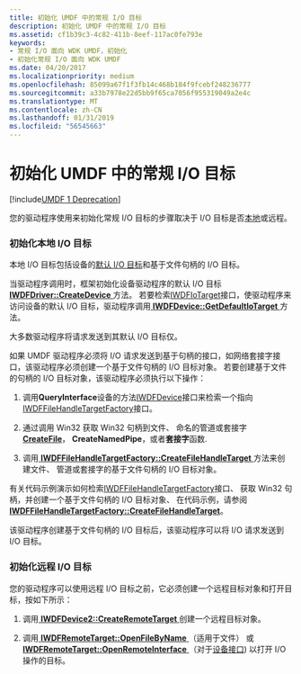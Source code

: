 ```yaml
---
title: 初始化 UMDF 中的常规 I/O 目标
description: 初始化 UMDF 中的常规 I/O 目标
ms.assetid: cf1b39c3-4c82-411b-8eef-117ac0fe793e
keywords:
- 常规 I/O 面向 WDK UMDF，初始化
- 初始化常规 I/O 面向 WDK UMDF
ms.date: 04/20/2017
ms.localizationpriority: medium
ms.openlocfilehash: 85099a67f1f3fb14c468b184f9fcebf248236777
ms.sourcegitcommit: a33b7978e22d5bb9f65ca7056f955319049a2e4c
ms.translationtype: MT
ms.contentlocale: zh-CN
ms.lasthandoff: 01/31/2019
ms.locfileid: "56545663"
---
```

# <a name="initializing-a-general-io-target-in-umdf"></a>初始化 UMDF 中的常规 I/O 目标


[!include[UMDF 1 Deprecation](../umdf-1-deprecation.md)]

您的驱动程序使用来初始化常规 I/O 目标的步骤取决于 I/O 目标是否[本地](general-i-o-targets-in-umdf.md)或远程。

### <a name="initializing-a-local-io-target"></a>初始化本地 I/O 目标

本地 I/O 目标包括设备的[默认 I/O 目标](general-i-o-targets-in-umdf.md)和基于文件句柄的 I/O 目标。

当驱动程序调用时，框架初始化设备驱动程序的默认 I/O 目标[ **IWDFDriver::CreateDevice** ](https://msdn.microsoft.com/library/windows/hardware/ff558899)方法。 若要检索[IWDFIoTarget](https://msdn.microsoft.com/library/windows/hardware/ff559170)接口，使驱动程序来访问设备的默认 I/O 目标，驱动程序调用[ **IWDFDevice::GetDefaultIoTarget** ](https://msdn.microsoft.com/library/windows/hardware/ff558831)方法。

大多数驱动程序将请求发送到其默认 I/O 目标仅。

如果 UMDF 驱动程序必须将 I/O 请求发送到基于句柄的接口，如网络套接字接口，该驱动程序必须创建一个基于文件句柄的 I/O 目标对象。 若要创建基于文件的句柄的 I/O 目标对象，该驱动程序必须执行以下操作：

1.  调用**QueryInterface**设备的方法[IWDFDevice](https://msdn.microsoft.com/library/windows/hardware/ff556917)接口来检索一个指向[IWDFFileHandleTargetFactory](https://msdn.microsoft.com/library/windows/hardware/ff558926)接口。

2.  通过调用 Win32 获取 Win32 句柄到文件、 命名的管道或套接字[ **CreateFile**](https://msdn.microsoft.com/library/windows/desktop/aa363858)， **CreateNamedPipe**，或者**套接字**函数.

3.  调用[ **IWDFFileHandleTargetFactory::CreateFileHandleTarget** ](https://msdn.microsoft.com/library/windows/hardware/ff558930)方法来创建文件、 管道或套接字的基于文件句柄的 I/O 目标对象。

有关代码示例演示如何检索[IWDFFileHandleTargetFactory](https://msdn.microsoft.com/library/windows/hardware/ff558926)接口、 获取 Win32 句柄，并创建一个基于文件句柄的 I/O 目标对象、 在代码示例，请参阅[ **IWDFFileHandleTargetFactory::CreateFileHandleTarget**](https://msdn.microsoft.com/library/windows/hardware/ff558930)。

该驱动程序创建基于文件句柄的 I/O 目标后，该驱动程序可以将 I/O 请求发送到 I/O 目标。

### <a name="initializing-a-remote-io-target"></a>初始化远程 I/O 目标

您的驱动程序可以使用远程 I/O 目标之前，它必须创建一个远程目标对象和打开目标，按如下所示：

1.  调用[ **IWDFDevice2::CreateRemoteTarget** ](https://msdn.microsoft.com/library/windows/hardware/ff556928)创建一个远程目标对象。

2.  调用[ **IWDFRemoteTarget::OpenFileByName** ](https://msdn.microsoft.com/library/windows/hardware/ff560273) （适用于文件） 或[ **IWDFRemoteTarget::OpenRemoteInterface** ](https://msdn.microsoft.com/library/windows/hardware/ff560276) （对于[设备接口](using-device-interfaces-in-umdf-drivers.md)) 以打开 I/O 操作的目标。

 

 





